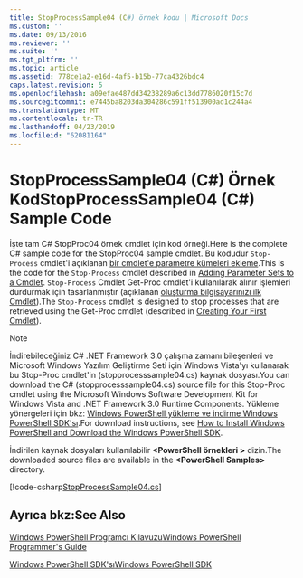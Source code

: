 ```yaml
---
title: StopProcessSample04 (C#) örnek kodu | Microsoft Docs
ms.custom: ''
ms.date: 09/13/2016
ms.reviewer: ''
ms.suite: ''
ms.tgt_pltfrm: ''
ms.topic: article
ms.assetid: 778ce1a2-e16d-4af5-b15b-77ca4326bdc4
caps.latest.revision: 5
ms.openlocfilehash: a09efae487dd34238289a6c13dd7786020f15c7d
ms.sourcegitcommit: e7445ba8203da304286c591ff513900ad1c244a4
ms.translationtype: MT
ms.contentlocale: tr-TR
ms.lasthandoff: 04/23/2019
ms.locfileid: "62081164"
---
```

# <a name="stopprocesssample04-c-sample-code"></a><span data-ttu-id="43149-102">StopProcessSample04 (C#) Örnek Kod</span><span class="sxs-lookup"><span data-stu-id="43149-102">StopProcessSample04 (C#) Sample Code</span></span>

<span data-ttu-id="43149-103">İşte tam C# StopProc04 örnek cmdlet için kod örneği.</span><span class="sxs-lookup"><span data-stu-id="43149-103">Here is the complete C# sample code for the StopProc04 sample cmdlet.</span></span> <span data-ttu-id="43149-104">Bu kodudur `Stop-Process` cmdlet'i açıklanan [bir cmdlet'e parametre kümeleri ekleme](../cmdlet/adding-parameter-sets-to-a-cmdlet.md).</span><span class="sxs-lookup"><span data-stu-id="43149-104">This is the code for the `Stop-Process` cmdlet described in [Adding Parameter Sets to a Cmdlet](../cmdlet/adding-parameter-sets-to-a-cmdlet.md).</span></span> <span data-ttu-id="43149-105">`Stop-Process` Cmdlet Get-Proc cmdlet'i kullanılarak alınır işlemleri durdurmak için tasarlanmıştır (açıklanan [oluşturma bilgisayarınızı ilk Cmdlet](../cmdlet/creating-a-cmdlet-without-parameters.md)).</span><span class="sxs-lookup"><span data-stu-id="43149-105">The `Stop-Process` cmdlet is designed to stop processes that are retrieved using the Get-Proc cmdlet (described in [Creating Your First Cmdlet](../cmdlet/creating-a-cmdlet-without-parameters.md)).</span></span>

> [!NOTE]
> <span data-ttu-id="43149-106">İndirebileceğiniz C# .NET Framework 3.0 çalışma zamanı bileşenleri ve Microsoft Windows Yazılım Geliştirme Seti için Windows Vista'yı kullanarak bu Stop-Proc cmdlet'in (stopprocesssample04.cs) kaynak dosyası.</span><span class="sxs-lookup"><span data-stu-id="43149-106">You can download the C# (stopprocesssample04.cs) source file for this Stop-Proc cmdlet using the Microsoft Windows Software Development Kit for Windows Vista and .NET Framework 3.0 Runtime Components.</span></span> <span data-ttu-id="43149-107">Yükleme yönergeleri için bkz: [Windows PowerShell yükleme ve indirme Windows PowerShell SDK'sı](/powershell/developer/installing-the-windows-powershell-sdk).</span><span class="sxs-lookup"><span data-stu-id="43149-107">For download instructions, see [How to Install Windows PowerShell and Download the Windows PowerShell SDK](/powershell/developer/installing-the-windows-powershell-sdk).</span></span>
>
> <span data-ttu-id="43149-108">İndirilen kaynak dosyaları kullanılabilir  **\<PowerShell örnekleri >** dizin.</span><span class="sxs-lookup"><span data-stu-id="43149-108">The downloaded source files are available in the **\<PowerShell Samples>** directory.</span></span>

[!code-csharp[StopProcessSample04.cs](../../powershell-sdk-samples/SDK-2.0/csharp/StopProcessSample04/StopProcessSample04.cs#L11-L435 "StopProcessSample04.cs")]

## <a name="see-also"></a><span data-ttu-id="43149-109">Ayrıca bkz:</span><span class="sxs-lookup"><span data-stu-id="43149-109">See Also</span></span>

[<span data-ttu-id="43149-110">Windows PowerShell Programcı Kılavuzu</span><span class="sxs-lookup"><span data-stu-id="43149-110">Windows PowerShell Programmer's Guide</span></span>](./windows-powershell-programmer-s-guide.md)

[<span data-ttu-id="43149-111">Windows PowerShell SDK'sı</span><span class="sxs-lookup"><span data-stu-id="43149-111">Windows PowerShell SDK</span></span>](../windows-powershell-reference.md)